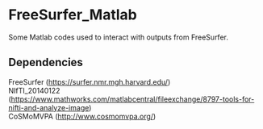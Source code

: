 # FreeSurfer_Matlab
Some Matlab codes used to interact with outputs from FreeSurfer.

## Dependencies
FreeSurfer (https://surfer.nmr.mgh.harvard.edu/) \
NIfTI_20140122 (https://www.mathworks.com/matlabcentral/fileexchange/8797-tools-for-nifti-and-analyze-image) \
CoSMoMVPA (http://www.cosmomvpa.org/)
